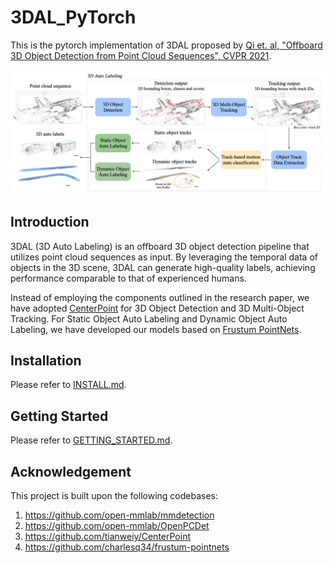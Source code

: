 # 3DAL_PyTorch

This is the pytorch implementation of 3DAL proposed by [Qi et. al, "Offboard 3D Object Detection from Point Cloud Sequences", CVPR 2021](https://arxiv.org/abs/2103.05073).

<p align="center"><img src="docs/3DAL.png" width="600"></p>

## Introduction

3DAL (3D Auto Labeling) is an offboard 3D object detection pipeline that utilizes point cloud sequences as input. By leveraging the temporal data of objects in the 3D scene, 3DAL can generate high-quality labels, achieving performance comparable to that of experienced humans.

Instead of employing the components outlined in the research paper, we have adopted [CenterPoint](https://arxiv.org/abs/2006.11275) for 3D Object Detection and 3D Multi-Object Tracking. For Static Object Auto Labeling and Dynamic Object Auto Labeling, we have developed our models based on [Frustum PointNets](https://arxiv.org/abs/1711.08488).

## Installation

Please refer to [INSTALL.md](docs/INSTALL.md).

## Getting Started

Please refer to [GETTING_STARTED.md](docs/GETTING_STARTED.md).

## Acknowledgement

This project is built upon the following codebases:

1. https://github.com/open-mmlab/mmdetection
2. https://github.com/open-mmlab/OpenPCDet
3. https://github.com/tianweiy/CenterPoint
4. https://github.com/charlesq34/frustum-pointnets
